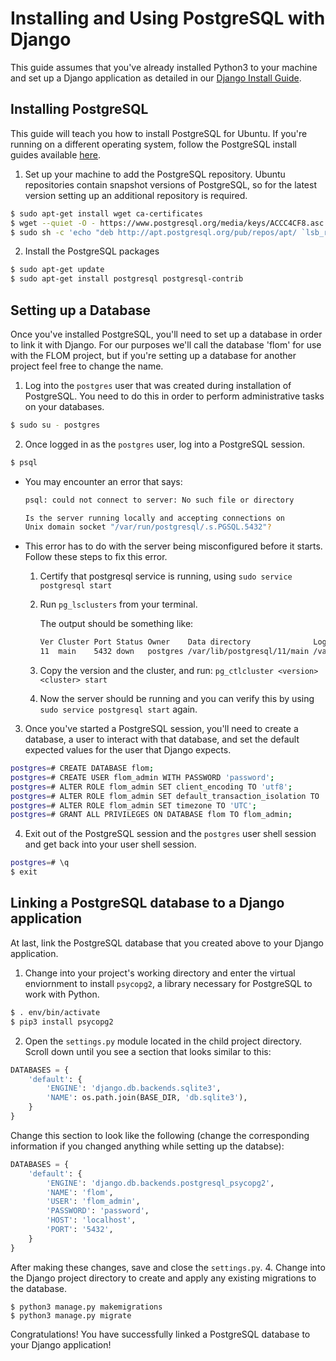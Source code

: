 # Installing and Using PostgreSQL with Django
This guide assumes that you've already installed Python3 to your machine and set up a Django application as detailed in our [Django Install Guide](./DjangoInstallGuide.md).

## Installing PostgreSQL
This guide will teach you how to install PostgreSQL for Ubuntu. If you're running on a different operating system, follow the PostgreSQL install guides available [here](https://www.postgresql.org/download/).

1. Set up your machine to add the PostgreSQL repository. Ubuntu repositories contain snapshot versions of PostgreSQL, so for the latest version setting up an additional repository is required.
```bash
$ sudo apt-get install wget ca-certificates
$ wget --quiet -O - https://www.postgresql.org/media/keys/ACCC4CF8.asc | sudo apt-key add -
$ sudo sh -c 'echo "deb http://apt.postgresql.org/pub/repos/apt/ `lsb_release -cs`-pgdg main" >> /etc/apt/sources.list.d/pgdg.list'
```
2. Install the PostgreSQL packages
```bash
$ sudo apt-get update
$ sudo apt-get install postgresql postgresql-contrib
```

## Setting up a Database
Once you've installed PostgreSQL, you'll need to set up a database in order to link it with Django. For our purposes we'll call the database 'flom' for use with the FLOM project, but if you're setting up a database for another project feel free to change the name.
 1. Log into the `postgres` user that was created during installation of PostgreSQL. You need to do this in order to perform administrative tasks on your databases.
```bash
$ sudo su - postgres
```
2. Once logged in as the `postgres` user, log into a PostgreSQL session.
```bash
$ psql
```
 * You may encounter an error that says:
   ```bash
   psql: could not connect to server: No such file or directory

   Is the server running locally and accepting connections on 
   Unix domain socket "/var/run/postgresql/.s.PGSQL.5432"?
   ```
 * This error has to do with the server being misconfigured before it starts. Follow these steps        to fix this error.
   1. Certify that postgresql service is running, using ```sudo service postgresql start```
   2. Run ```pg_lsclusters``` from your terminal.
   
      The output should be something like:
      
       ```bash
       Ver Cluster Port Status Owner    Data directory              Log file
       11  main    5432 down   postgres /var/lib/postgresql/11/main /var/log/postgresql/postgresql-11-main.log
        ```
    4.  Copy the version and the cluster, and run: ```pg_ctlcluster <version> <cluster> start ```
    5. Now the server should be running and you can verify this by using ```sudo service postgresql start``` again.
3. Once you've started a PostgreSQL session, you'll need to create a database, a user to interact with that database, and set the default expected values for the user that Django expects.
```bash
postgres=# CREATE DATABASE flom;
postgres=# CREATE USER flom_admin WITH PASSWORD 'password';
postgres=# ALTER ROLE flom_admin SET client_encoding TO 'utf8';
postgres=# ALTER ROLE flom_admin SET default_transaction_isolation TO 'read committed';
postgres=# ALTER ROLE flom_admin SET timezone TO 'UTC';
postgres=# GRANT ALL PRIVILEGES ON DATABASE flom TO flom_admin;
```
4. Exit out of the PostgreSQL session and the `postgres` user shell session and get back into your user shell session.
```bash
postgres=# \q
$ exit
```

## Linking a PostgreSQL database to a Django application
At last, link the PostgreSQL database that you created above to your Django application.
1. Change into your project's working directory and enter the virtual enviornment to install `psycopg2`, a library necessary for PostgreSQL to work with Python.
```bash
$ . env/bin/activate
$ pip3 install psycopg2
```
2. Open the `settings.py` module located in the child project directory. Scroll down until you see a section that looks similar to this:
```python
DATABASES = {
    'default': {
        'ENGINE': 'django.db.backends.sqlite3',
        'NAME': os.path.join(BASE_DIR, 'db.sqlite3'),
    }
}
```
Change this section to look like the following (change the corresponding information if you changed anything while setting up the databse):
```python
DATABASES = {
    'default': {
        'ENGINE': 'django.db.backends.postgresql_psycopg2',
        'NAME': 'flom',
        'USER': 'flom_admin',
        'PASSWORD': 'password',
        'HOST': 'localhost',
        'PORT': '5432',
    }
}
```
After making these changes, save and close the `settings.py`.
4. Change into the Django project directory to create and apply any existing migrations to the database.
```
$ python3 manage.py makemigrations
$ python3 manage.py migrate
```

Congratulations! You have successfully linked a PostgreSQL database to your Django application!
